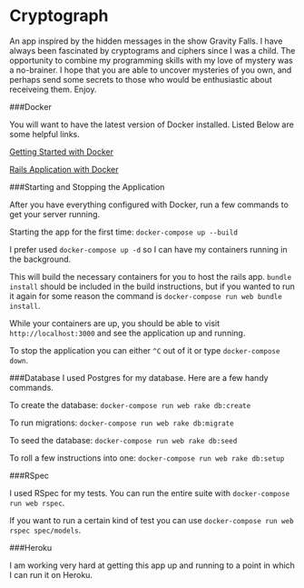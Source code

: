 # Cryptograph

An app inspired by the hidden messages in the show Gravity Falls. I have always been fascinated by cryptograms and ciphers since I was a child. The opportunity to combine my programming skills with my love of mystery was a no-brainer. I hope that you are able to uncover mysteries of you own, and perhaps send some secrets to those who would be enthusiastic about receiveing them. Enjoy.

###Docker

You will want to have the latest version of Docker installed. Listed Below are some helpful links.

[Getting Started with Docker](https://docs.docker.com/get-started/ "Getting Started with Docker")

[Rails Application with Docker](https://docs.docker.com/compose/rails/#stop-the-application "Rails Application with Docker")

###Starting and Stopping the Application

After you have everything configured with Docker, run a few commands to get your server running.

Starting the app for the first time:
`docker-compose up --build`

I prefer used `docker-compose up -d` so I can have my containers running in the background.

This will build the necessary containers for you to host the rails app. `bundle install` should be included in the build instructions, but if you wanted to run it again for some reason the command is `docker-compose run web bundle install`.

While your containers are up, you should be able to visit `http://localhost:3000` and see the application up and running.

To stop the application you can either `^C` out of it or type `docker-compose down`.

###Database
I used Postgres for my database. Here are a few handy commands.

To create the database:
`docker-compose run web rake db:create`

To run migrations:
`docker-compose run web rake db:migrate`

To seed the database:
`docker-compose run web rake db:seed`

To roll a few instructions into one:
`docker-compose run web rake db:setup`

###RSpec

I used RSpec for my tests. You can run the entire suite with `docker-compose run web rspec`.

If you want to run a certain kind of test you can use `docker-compose run web rspec spec/models`.

###Heroku

I am working very hard at getting this app up and running to a point in which I can run it on Heroku.

